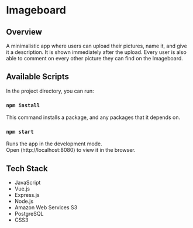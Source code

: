 <h1>Imageboard</h1>

<h2>Overview</h2>
<p>A minimalistic app where users can upload their pictures, name it, and give it a description. It is shown immediately after the upload. Every user is also able to comment on every other picture they can find on the Imageboard.</p>

## Available Scripts

In the project directory, you can run:

### `npm install`

This command installs a package, and any packages that it depends on.

### `npm start`

Runs the app in the development mode.<br />
Open (http://localhost:8080) to view it in the browser.

<h2>Tech Stack</h2>
<ul>
<li>JavaScript</li>
<li>Vue.js</li>
<li>Express.js</li>
<li>Node.js</li>
<li>Amazon Web Services S3</li>
<li>PostgreSQL</li>
<li>CSS3</li>

</ul>
